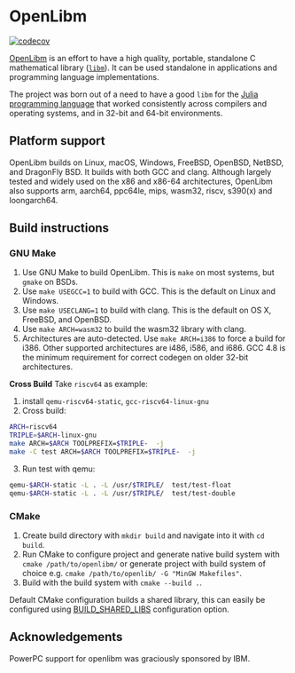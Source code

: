# OpenLibm

[![codecov](https://codecov.io/gh/JuliaMath/openlibm/graph/badge.svg?token=eTAdN7d9cg)](https://codecov.io/gh/JuliaMath/openlibm)

[OpenLibm](https://openlibm.org/) is an effort to have a high quality, portable, standalone
C mathematical library ([`libm`](http://en.wikipedia.org/wiki/libm)).
It can be used standalone in applications and programming language
implementations.

The project was born out of a need to have a good `libm` for the
[Julia programming language](http://www.julialang.org) that worked
consistently across compilers and operating systems, and in 32-bit and
64-bit environments.

## Platform support

OpenLibm builds on Linux, macOS, Windows, FreeBSD, OpenBSD, NetBSD, and
DragonFly BSD.  It builds with both GCC and clang. Although largely
tested and widely used on the x86 and x86-64 architectures, OpenLibm
also supports arm, aarch64, ppc64le, mips, wasm32, riscv, s390(x) and
loongarch64.

## Build instructions

### GNU Make

1. Use GNU Make to build OpenLibm. This is `make` on most systems, but `gmake` on BSDs.
2. Use `make USEGCC=1` to build with GCC. This is the default on
   Linux and Windows.
3. Use `make USECLANG=1` to build with clang. This is the default on OS X, FreeBSD,
   and OpenBSD.
4. Use `make ARCH=wasm32` to build the wasm32 library with clang.
5. Architectures are auto-detected. Use `make ARCH=i386` to force a
   build for i386. Other supported architectures are i486, i586, and
   i686. GCC 4.8 is the minimum requirement for correct codegen on
   older 32-bit architectures.


**Cross Build**
Take `riscv64` as example:
1. install `qemu-riscv64-static`, `gcc-riscv64-linux-gnu`
2. Cross build:
```sh
ARCH=riscv64
TRIPLE=$ARCH-linux-gnu
make ARCH=$ARCH TOOLPREFIX=$TRIPLE-  -j
make -C test ARCH=$ARCH TOOLPREFIX=$TRIPLE-  -j
```

3. Run test with qemu:
```sh
qemu-$ARCH-static -L . -L /usr/$TRIPLE/  test/test-float
qemu-$ARCH-static -L . -L /usr/$TRIPLE/  test/test-double
```


### CMake

1. Create build directory with `mkdir build` and navigate into it with `cd build`.
2. Run CMake to configure project and generate native build system with `cmake /path/to/openlibm/`
or generate project with build system of choice e.g. `cmake /path/to/openlib/ -G "MinGW Makefiles"`.
3. Build with the build system with `cmake --build .`.

Default CMake configuration builds a shared library, this can easily be configured using
[BUILD_SHARED_LIBS](https://cmake.org/cmake/help/latest/variable/BUILD_SHARED_LIBS.html)
configuration option.


## Acknowledgements

PowerPC support for openlibm was graciously sponsored by IBM.
